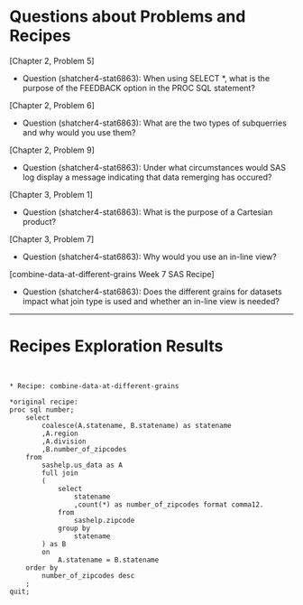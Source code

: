 
# Questions about Problems and Recipes



[Chapter 2, Problem 5]
* Question (shatcher4-stat6863): When using SELECT *, what is the purpose of the FEEDBACK option in the PROC SQL statement?



[Chapter 2, Problem 6]
* Question (shatcher4-stat6863): What are the two types of subquerries and why would you use them?



[Chapter 2, Problem 9]
* Question (shatcher4-stat6863): Under what circumstances would SAS log display a message indicating that data remerging has occured?



[Chapter 3, Problem 1]
* Question (shatcher4-stat6863): What is the purpose of a Cartesian product?



[Chapter 3, Problem 7]
* Question (shatcher4-stat6863): Why would you use an in-line view?



[combine-data-at-different-grains Week 7 SAS Recipe]
* Question (shatcher4-stat6863): Does the different grains for datasets impact what join type is used and whether an in-line view is needed?



***



# Recipes Exploration Results



```


* Recipe: combine-data-at-different-grains

*original recipe:
proc sql number;
    select
        coalesce(A.statename, B.statename) as statename
        ,A.region
        ,A.division
        ,B.number_of_zipcodes
    from
        sashelp.us_data as A
        full join
        (
            select
                statename
                ,count(*) as number_of_zipcodes format comma12.
            from
                sashelp.zipcode
            group by
                statename
        ) as B
        on
            A.statename = B.statename
    order by
        number_of_zipcodes desc
    ;
quit;



```
